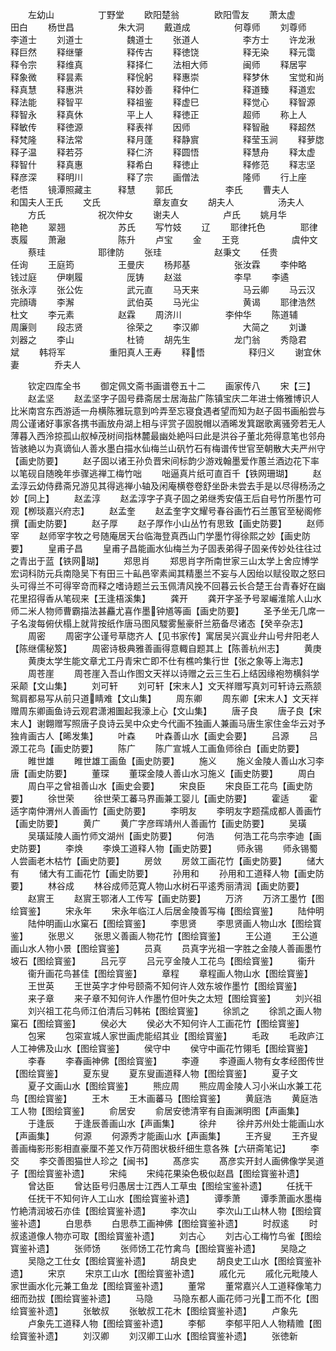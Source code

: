 <!-- { "loadSidebar": true } -->
　　左幼山　　　　　丁野堂
　　欧阳楚翁　　　　欧阳雪友
　　萧太虚　　　　　田白
　　杨世昌　　　　　朱大洞
　　戴道成　　　　　何尊师
　　刘尊师　　　　　李道士
　　刘道士　　　　　魏道士
　　张道人　　　　　李方士
　　许龙湫　　　　　释巨然
　　释继肇　　　　　释传古
　　释徳饶　　　　　释无染
　　释元霭　　　　　释令宗
　　释维真　　　　　释择仁
　　法相大师　　　　闽师
　　释居寜　　　　　释象微
　　释昙素　　　　　释恱躬
　　释惠崇　　　　　释梦休
　　宝觉和尚　　　　释真慧
　　释惠洪　　　　　释妙善
　　释仲仁　　　　　释道臻
　　释道宏　　　　　释法能
　　释智平　　　　　释祖鉴
　　释虚巳　　　　　释觉心
　　释智源　　　　　释智永
　　释真休　　　　　平上人
　　释徳正　　　　　超师
　　称上人　　　　　释敏传
　　释徳源　　　　　释表祥
　　因师　　　　　　释智融
　　释超然　　　　　释梵隆
　　释法常　　　　　释月蓬
　　释静賔　　　　　释莹玉涧
　　释萝牎　　　　　释子温
　　释若芬　　　　　释仁济
　　释圆悟　　　　　释慧舟
　　释太虚　　　　　释智什
　　释真惠　　　　　释希白
　　释徳止　　　　　释修范
　　释志坚　　　　　释彦深
　　释明川　　　　　释了宗
　　画僧法　　　　　隆师
　　行上座　　　　　老悟
　　镜潭照藏主　　　释慧
　　郭氏　　　　　　李氏
　　曹夫人　　　　　和国夫人王氏
　　文氏　　　　　　章友直女
　　胡夫人　　　　　汤夫人
　　方氏　　　　　　祝次仲女
　　谢夫人　　　　　卢氏
　　姚月华　　　　　艳艳
　　翠翘　　　　　　苏氏
　　写竹妓
　　辽
　　耶律托色　　　　耶律褭履
　　萧瀜　　　　　　陈升
　　卢宝
　　金
　　王竞　　　　　　虞仲文
　　蔡珪　　　　　　耶律防
　　张珪　　　　　　赵秉文
　　任贵　　　　　　任询
　　王庭筠　　　　　王曼庆
　　杨邦基　　　　　张汝霖
　　李仲略　　　　　钱过庭
　　伊喇履　　　　　厐铸
　　赵滋　　　　　　李早
　　李遹　　　　　　张永淳
　　张公佐　　　　　武元直
　　马天来　　　　　马云卿
　　马云汉　　　　　完顔璹
　　李澥　　　　　　武伯英
　　马光尘　　　　　黄谒
　　耶律浩然　　　　杜文
　　李元素　　　　　赵霖
　　周济川　　　　　李仲华
　　陈道辅　　　　　周廉则
　　段志贤　　　　　徐荣之
　　李汉卿　　　　　大简之
　　刘谦　　　　　　刘器之
　　李山　　　　　　杜锜
　　胡先生　　　　　龙门翁
　　秀隐君　　　　　斌
　　韩将军　　　　　重阳真人王寿
　　释悟　　　　　释归义
　　谢宜休妻　　　　乔夫人

　　钦定四库全书
　　御定佩文斋书画谱卷五十二
　　画家传八
　　宋【三】
　　赵孟坚
　　赵孟坚字子固号彞斋居士居海盐广陈镇宝庆二年进士脩雅博识人比米南宫东西游适一舟横陈雅玩意到吟弄至忘寝食遇者望而知为赵子固书画船尝与周公谨诸好事家各携书画放舟湖上相与评赏子固脱帽以酒晞发箕踞歌离骚旁若无人薄暮入西泠掠孤山舣棹茂树间指林麓最幽处絶呌曰此是洪谷子董北苑得意笔也邻舟皆骇絶以为真谪仙人善水墨白描水仙梅兰山矾竹石有梅谱传世官至朝散大夫严州守【画史防要】
　　赵子固以诸王孙负晋宋间标韵少游戏翰墨爱作蕙兰酒边花下率以笔砚自随晚年歩骤逃禅工梅竹咄
　　咄逼真片纸可直百千【铁网珊瑚】
　　赵孟淳云幼侍彞斋兄游见其得逃禅小轴及闲庵横卷卷舒坐卧未尝去手是以尽得杨汤之妙【同上】
　　赵孟淳
　　赵孟淳字子真子固之弟继秀安僖王后自号竹所墨竹可观【栁琰嘉兴府志】
　　赵孟奎
　　赵孟奎字文耀号春谷画竹石兰蕙官至秘阁修撰【画史防要】
　　赵子厚
　　赵子厚作小山丛竹有思致【画史防要】
　　赵师宰
　　赵师宰字牧之号随庵居天台临海登真西山门学墨竹得徐熙之妙【画史防要】
　　皇甫子昌
　　皇甫子昌能画水仙梅兰为子固表弟得子固亲传妙处往往过之青出于蓝【铁网瑚】
　　郑思肖
　　郑思肖字所南世家三山太学上舍应博学宏词科防元兵南隐吴下有田三十畆邑宰素闻其精墨兰不妄与人因绐以赋役取之怒曰头可得兰不可得宰竒而释之嗜诗题兰云玉佩清风挽不回暮云长合楚王台青春好在幽花里招得香从笔砚来【王逢梧溪集】
　　龚开
　　龚开字圣予号翠巗淮隂人山水师二米人物师曹霸描法甚麤尤喜作墨钟馗等画【画史防要】
　　圣予坐无几席一子名浚每俯伏榻上就背按纸作唐马图风騣雾鬛豪骭兰筋备尽诸态【癸辛杂志】
　　周密
　　周密字公谨号草牎齐人【见书家传】寓居吴兴寘业弁山号弁阳老人【陈继儒秘笈】
　　周密诗极典雅善画得意輙自题其上【陈善杭州志】
　　黄庚
　　黄庚太学生能文章尤工丹青宋亡即不仕有樵吟集行世【张之象等上海志】
　　周苍崖
　　周苍崖入吾山作图文天祥以诗赠之云三生石上结因缘袍笏横斜学采颠【文山集】
　　刘可轩
　　刘可轩【宋末人】文天祥赠写真刘可轩诗云燕颔鸳肩都易写从前只道睛难【文山集】
　　周东卿
　　周东卿【宋末人】文天祥赠周东卿画鱼诗云观君潇湘圗起我濠上心【文山集】
　　唐子良
　　唐子良【宋末人】谢翺赠写照唐子良诗云吴中众史今代画不独画人兼画马唐生家住金华云对予独肯画古人【晞发集】
　　叶森
　　叶森善山水【画史会要】
　　吕源
　　吕源工花鸟【画史防要】
　　陈广
　　陈广宣城人工画鱼师徐白【画史防要】
　　睢世雄
　　睢世雄工画鱼【画史防要】
　　施义
　　施义金陵人善山水习李唐【画史防要】
　　董琛
　　董琛金陵人善山水习施义【画史防要】
　　周白
　　周白平之曾祖善山水【画史会要】
　　宋良臣
　　宋良臣工花鸟【画史防要】
　　徐世荣
　　徐世荣工蕃马界画兼工婴儿【画史防要】
　　霍适
　　霍适字南仲渭州人善画竹【画史防要】
　　李明友
　　李明友字题孺成都人善画竹【画史防要】
　　黄广
　　黄广字彦晖靖州人善画竹【画史防要】
　　吴璜
　　吴璜延陵人画竹师文湖州【画史防要】
　　何浩
　　何浩工花鸟宗李迪【画史防要】
　　李焕
　　李焕工道释人物【画史防要】
　　师永锡
　　师永锡蜀人尝画老木枯竹【画史防要】
　　房敛
　　房敛工画花竹【画史防要】
　　储大有
　　储大有工画花竹【画史防要】
　　孙用和
　　孙用和工道释人物【画史防要】
　　林谷成
　　林谷成师范寛人物山水树石平逺秀丽清润【画史防要】
　　赵賔王
　　赵賔王鄂渚人工传写【画史防要】
　　万济
　　万济工墨竹【图绘寳鉴】
　　宋永年
　　宋永年临江人后居金陵善写梅【图绘寳鉴】
　　陆仲明
　　陆仲明画山水窠石【图绘寳鉴】
　　李思贤
　　李思贤画人物山水【图绘寳鉴】
　　张思义
　　张思义善画人物花竹【图绘寳鉴】
　　王公道
　　王公道画山水人物小景【图绘寳鉴】
　　员真
　　员真字光祖一字胜之金陵人善画墨竹坡石【图绘寳鉴】
　　吕元亨
　　吕元亨金陵人工花鸟【图绘寳鉴】
　　衞升
　　衞升画花鸟甚佳【图绘寳鉴】
　　章程
　　章程画人物山水【图绘寳鉴】
　　王世英
　　王世英字才仲号颐斋不知何许人效东坡作墨竹【图绘寳鉴】
　　来子章
　　来子章不知何许人作墨竹但叶失之太短【图绘寳鉴】
　　刘兴祖
　　刘兴祖工花鸟师江伯清后习韩祐【图绘寳鉴】
　　徐凯之
　　徐凯之画人物窠石【图绘寳鉴】
　　侯必大
　　侯必大不知何许人工画花竹【图绘寳鉴】
　　包宷
　　包寀宣城人家世画虎能绍其业【图绘寳鉴】
　　毛政
　　毛政庐江人工神佛及山水【图绘寳鉴】
　　侯守中
　　侯守中画花竹翎毛【图绘寳鉴】
　　李春
　　李春画神佛【图绘寳鉴】
　　李遵
　　李遵画人物有女孝经图传世【图绘寳鉴】
　　夏东叟
　　夏东叟画道释人物【图绘寳鉴】
　　夏子文
　　夏子文画山水【图绘寳鉴】
　　熊应周
　　熊应周金陵人习小米山水兼工花鸟【图绘寳鉴】
　　王木
　　王木画蕃马【图绘寳鉴】
　　黄庭浩
　　黄庭浩工人物【图绘寳鉴】
　　俞居安
　　俞居安徳清宰有自画渊明图【声画集】
　　于逢辰
　　于逢辰善画山水【声画集】
　　徐弁
　　徐弁苏州处士能画山水【声画集】
　　何源
　　何源秀才能画山水【声画集】
　　王齐叟
　　王齐叟善画梅影形影相直豪厘不差又作万荷图状极纤细生意各殊【六研斋笔记】
　　李交
　　李交善图猫世人珍之【闽书】
　　髙彦实
　　髙彦实开封人画佛像学吴道子【图绘寳鉴补遗】
　　宋纯
　　宋纯花果染色极似赵昌【图绘寳鉴补遗】
　　曾达臣
　　曾达臣号归愚居士江西人工草虫【图绘宝鉴补遗】
　　任抚干
　　任抚干不知何许人工山水【图绘寳鉴补遗】
　　谭季萧
　　谭季萧画水墨梅竹絶清润坡石亦佳【图绘寳鉴补遗】
　　李次山
　　李次山工山林人物【图绘寳鉴补遗】
　　白思恭
　　白思恭工画神佛【图绘寳鉴补遗】
　　时叔逺
　　时叔逺道像人物亦可取【图绘寳鉴补遗】
　　刘古心
　　刘古心工梅竹鸟雀【图绘寳鉴补遗】
　　张师饧
　　张师饧工花竹禽鸟【图绘寳鉴补遗】
　　吴隐之
　　吴隐之工仕女【图绘寳鉴补遗】
　　胡良史
　　胡良史工山水【图绘寳鉴补遗】
　　宋京
　　宋京工山水【图绘寳鉴补遗】
　　戚化元
　　戚化元毗陵人家世画水化元兼工鱼龙【图绘寳鉴补遗】
　　董常
　　董常嘉兴人工道释像笔力细而劲拔【图绘寳鉴补遗】
　　马隐
　　马隐东都人画花师刁光工而不化【图绘寳鉴补遗】
　　张敏叔
　　张敏叔工花木【图绘寳鉴补遗】
　　卢象先
　　卢象先工道释人物【图绘寳鉴补遗】
　　李郁
　　李郁平阳人人物精赡【图绘寳鉴补遗】
　　刘汉卿
　　刘汉卿工山水【图绘寳鉴补遗】
　　张徳新
